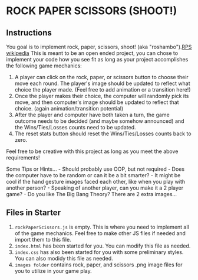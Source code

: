# ROCK PAPER SCISSORS (SHOOT!)

## Instructions

You goal is to implement rock, paper, scissors, shoot! (aka "roshambo").[RPS
wikipedia][1]  This is meant to be an open ended project, you can chose to
implement your code how you see fit as long as your project accomplishes the
following game mechanics:

1. A player can click on the rock, paper, or scissors button to choose their
   move each round.  The player's image should be updated to reflect what choice
   the player made.  (Feel free to add animation or a transition here!)
2. Once the player makes their choice, the computer will randomly pick its move,
   and then computer's image should be updated to reflect that choice. (again
   animation/transition potential)
3. After the player and computer have both taken a turn, the game outcome needs
   to be decided (and maybe somehow announced) and the Wins/Ties/Losses counts need to be updated.
4. The reset stats button should reset the Wins/Ties/Losses counts back to zero.

Feel free to be creative with this project as long as you meet the above requirements!  

Some Tips or Hints...
    - Should probably use OOP, but not required
    - Does the computer have to be random or can it be a bit smarter?
    - It might be cool if the hand gesture images faced each other, like when you play with another person?
    - Speaking of another player, can you make it a 2 player game?
    - Do you like The Big Bang Theory?  There are 2 extra images...

## Files in Starter

1. `rockPaperScissors.js` is empty.  This is where you need to implement all of
   the game mechanics.  Feel free to make other JS files if needed and import
   them to this file.
2. `index.html` has been started for you.  You can modify this file as needed.
3. `index.css` has also been started for you with some preliminary styles.  You
   can also modidy this file as needed.
4. `images folder` contains rock, paper, and scissors .png image files for you
   to utilize in your game play.

[1]: (https://en.wikipedia.org/wiki/Rock_paper_scissors)
